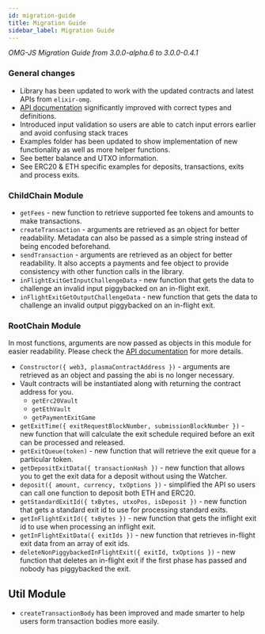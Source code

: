 ```yaml
---
id: migration-guide
title: Migration Guide 
sidebar_label: Migration Guide
---
```


*OMG-JS Migration Guide from 3.0.0-alpha.6 to 3.0.0-0.4.1*

### General changes
- Library has been updated to work with the updated contracts and latest APIs from `elixir-omg`.
- [API documentation](https://developer.omisego.co/omg-js/) significantly improved with correct types and definitions.
- Introduced input validation so users are able to catch input errors earlier and avoid confusing stack traces
- Examples folder has been updated to show implementation of new functionality as well as more helper functions.
- See better balance and UTXO information.
- See ERC20 & ETH specific examples for deposits, transactions, exits and process exits.

### ChildChain Module
- `getFees` - new function to retrieve supported fee tokens and amounts to make transactions.
- `createTransaction` - arguments are retrieved as an object for better readability. Metadata can also be passed as a simple string instead of being encoded beforehand.
- `sendTransaction` - arguments are retrieved as an object for better readability. It also accepts a payments and fee object to provide consistency with other function calls in the library. 
- `inFlightExitGetInputChallengeData` - new function that gets the data to challenge an invalid input piggybacked on an in-flight exit.
- `inFlightExitGetOutputChallengeData` - new function that gets the data to challenge an invalid output piggybacked on an in-flight exit.

### RootChain Module
In most functions, arguments are now passed as objects in this module for easier readability. Please check the [API documentation](https://developer.omisego.co/omg-js/) for more details.
- `Constructor({ web3, plasmaContractAddress })` - arguments are retrieved as an object and passing the abi is no longer necessary. 
- Vault contracts will be instantiated along with returning the contract address for you.
    - `getErc20Vault`
    - `getEthVault`
    - `getPaymentExitGame`
- `getExitTime({ exitRequestBlockNumber, submissionBlockNumber })` - new function that will calculate the exit schedule required before an exit can be processed and released.
- `getExitQueue(token)` - new function that will retrieve the exit queue for a particular token.
- `getDepositExitData({ transactionHash })` - new function that allows you to get the exit data for a deposit without using the Watcher.
- `deposit({ amount, currency, txOptions })` - simplified the API so users can call one function to deposit both ETH and ERC20.
- `getStandardExitId({ txBytes, utxoPos, isDeposit })` - new function that gets a standard exit id to use for processing standard exits.
- `getInFlightExitId({ txBytes })` - new function that gets the inflight exit id to use when processing an inflight exit.
- `getInFlightExitData({ exitIds })` - new function that retrieves in-flight exit data from an array of exit ids.
- `deleteNonPiggybackedInFlightExit({ exitId, txOptions })` - new function that deletes an in-flight exit if the first phase has passed and nobody has piggybacked the exit.

## Util Module
- `createTransactionBody` has been improved and made smarter to help users form transaction bodies more easily.
